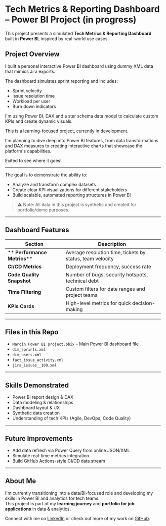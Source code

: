 #  Tech Metrics & Reporting Dashboard – Power BI Project (in progress)

This project presents a simulated **Tech Metrics & Reporting Dashboard** built in **Power BI**, inspired by real-world use cases.

## Project Overview

I built a personal interactive Power BI dashboard using dummy XML data that mimics Jira exports.

The dashboard simulates sprint reporting and includes:
- Sprint velocity
- Issue resolution time
- Workload per user
- Burn down indicators

I'm using Power BI, DAX and a star schema data model to calculate custom KPIs and create dynamic visuals.

This is a learning-focused project, currently in development.

I'm planning to dive deep into Power BI features, from data transformations and DAX measures to creating interactive charts that showcase the platform's capabilities.

Exited to see where it goes!

---

The goal is to demonstrate the ability to:
- Analyze and transform complex datasets
- Create clear KPI visualizations for different stakeholders
- Build scalable, automated reporting structures in Power BI

> ⚠️ Note: All data in this project is synthetic and created for portfolio/demo purposes.

---

## Dashboard Features

| Section | Description |
|--------|-------------|
| ** **Performance Metrics**** | Average resolution time, tickets by status, team velocity |
| **CI/CD Metrics** | Deployment frequency, success rate |
| **Code Quality Snapshot** | Number of bugs, security hotspots, technical debt |
| **Time Filtering** | Custom filters for date ranges and project teams |
| **KPIs Cards** | High-level metrics for quick decision-making |

---

## Files in this Repo

- `Marcin Power BI project.pbix` – Main Power BI dashboard file  
- `dim_sprints.xml`
- `dim_users.xml`
- `fact_issue_activity.xml`
- `jira_issues__100.xml`

---

## Skills Demonstrated

- Power BI report design & DAX
- Data modeling & relationships
- Dashboard layout & UX
- Synthetic data creation
- Understanding of tech KPIs (Agile, DevOps, Code Quality)

---

## Future Improvements

- Add data refresh via Power Query from online JSON/XML
- Simulate real-time metrics integration
- Build GitHub Actions-style CI/CD data stream

---

## About Me

I'm currently transitioning into a data/BI-focused role and developing my skills in Power BI and analytics for tech teams.  
This project is part of my **learning journey** and **portfolio for job applications** in data & analytics.

Connect with me on [LinkedIn](https://www.linkedin.com/in/marcin-rusiecki-67a46b102/) or check out more of my work on [GitHub](https://github.com/Marciner-dev/powerbi-tech-dashboard).
